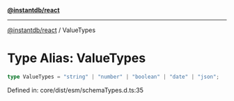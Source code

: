 [**@instantdb/react**](../README.md)

***

[@instantdb/react](../packages.md) / ValueTypes

# Type Alias: ValueTypes

```ts
type ValueTypes = "string" | "number" | "boolean" | "date" | "json";
```

Defined in: core/dist/esm/schemaTypes.d.ts:35
